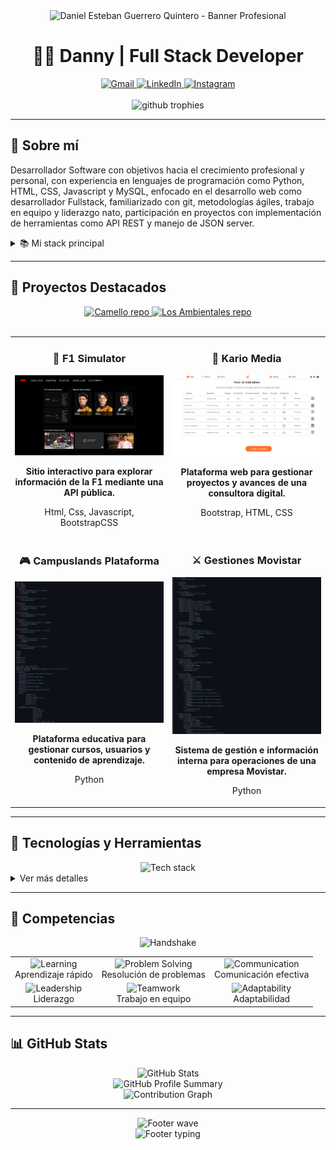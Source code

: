 <div align="center">
  <img 
    src="https://capsule-render.vercel.app/api?type=waving&color=0f2027,203a43,2c5364&height=280&section=header&text=Daniel%20Esteban%20Guerrero%20Quintero&fontSize=45&fontAlignY=35&animation=fadeIn&fontColor=ffffff&fontAlign=50&desc=Desarrollador%20Full%20Stack%20|%20Apasionado%20por%20la%20tecnolog%C3%ADa&descAlign=50&descSize=20&descColor=ffffff" 
    alt="Daniel Esteban Guerrero Quintero - Banner Profesional"
  />
</div>


<h1 align="center">👨‍💻 Danny | Full Stack Developer</h1>

<p align="center">
</p>

<div align="center">
  <a href="mailto:dg1049291388@gmail.com">
    <img src="https://img.shields.io/badge/Gmail-dg1049291388%40gmail.com-D14836?style=for-the-badge&logo=gmail&logoColor=white" alt="Gmail" />
  </a>
  <a href="https://www.linkedin.com/in/daniel-esteban-guerrero-quintero-b16173356/">
    <img src="https://img.shields.io/badge/-LinkedIn-0077B5?style=for-the-badge&logo=linkedin&logoColor=white" alt="LinkedIn" />
  </a>
  <a href="https://instagram.com/dsni.09">
    <img src="https://img.shields.io/badge/-Instagram-E4405F?style=for-the-badge&logo=instagram&logoColor=white" alt="Instagram" />
  </a>
</div>

<br />

<div align="center">
  <img src="https://github-profile-trophy.vercel.app/?username=Danny200523&theme=nord&column=7&margin-w=15&margin-h=15" alt="github trophies" />
</div>

---


## 🧩 Sobre mí

Desarrollador Software con objetivos hacia el crecimiento profesional y personal, con experiencia en lenguajes de programación como Python, HTML, CSS, Javascript y MySQL, enfocado en el desarrollo web como desarrollador Fullstack, familiarizado con git, metodologías ágiles, trabajo en equipo y liderazgo nato, participación en proyectos con implementación de herramientas como API REST y manejo de JSON server.

<details>
  <summary>📚 Mi stack principal</summary>
  <br />
  <div align="center">
    <table>
      <tr>
        <td valign="top" width="50%">
          <h3 align="center">Frontend</h3>
          <div align="center">
            <img src="https://skillicons.dev/icons?i=tailwind,js,html,css" alt="Frontend skills" />
            <br />
            <img src="https://github-readme-stats.vercel.app/api/top-langs/?username=Danny200523&layout=compact&theme=tokyonight&hide_border=true" alt="Top Languages" />
          </div>
        </td>
        <td valign="top" width="50%">
          <h3 align="center">Backend</h3>
          <div align="center">
            <img src="https://skillicons.dev/icons?i=mongodb,mysql,python" alt="Backend skills" />
            <br />
            <img src="https://github-readme-streak-stats.herokuapp.com/?user=Danny200523&theme=tokyonight&hide_border=true" alt="GitHub streak" />
          </div>
        </td>
      </tr>
    </table>
  </div>
</details>

---

## 📌 Proyectos Destacados

<div align="center">
  <a href="https://github.com/Danny200523/F1_Simulator">
    <img src="https://github-readme-stats.vercel.app/api/pin/?username=Danny200523&repo=Proyecto_Javascript_GuerreroDaniel-VargasJuan&theme=tokyonight" alt="Camello repo" />
  </a>
  <a href="https://github.com/Danny200523/Kario_Media">
    <img src="https://github-readme-stats.vercel.app/api/pin/?username=Danny200523&repo=Proyecto_HTML_S1_GuerreroDaniel-PinillarJuan&theme=tokyonight" alt="Los Ambientales repo" />
  </a>
</div>

<br />

<table>
  <tr>
    <td width="50%" valign="top">
      <h3 align="center">🧠 F1 Simulator</h3>
      <div align="center">
        <a href="https://github.com/Danny200523/F1_Simulator" target="_blank">
          <img src="./imgs/f1.png" width="100%" alt="Camello Project"/>
        </a>
        <p><strong>Sitio interactivo para explorar información de la F1 mediante una API pública.</strong></p>
        <p>Html, Css, Javascript, BootstrapCSS</p>
      </div>
    </td>
    <td width="50%" valign="top">
      <h3 align="center">🌱 Kario Media</h3>
      <div align="center">
        <a href="https://github.com/Danny200523/Kario_Media" target="_blank">
          <img src="./imgs/kario.png" width="100%" alt="Los Ambientales Project"/>
        </a>
        <p><strong>Plataforma web para gestionar proyectos y avances de una consultora digital.</strong></p>
        <p>Bootstrap, HTML, CSS</p>
      </div>
    </td>
  </tr>
  <tr>
    <td width="50%" valign="top">
      <h3 align="center">🎮 Campuslands Plataforma</h3>
      <div align="center">
        <a href="https://github.com/Danny200523/Campuslands_Plataforma" target="_blank">
          <img src="./imgs/campus.png" width="100%" alt="Games Project"/>
        </a>
        <p><strong>Plataforma educativa para gestionar cursos, usuarios y contenido de aprendizaje.</strong></p>
        <p>Python</p>
      </div>
    </td>
    <td width="50%" valign="top">
      <h3 align="center">⚔️ Gestiones Movistar</h3>
      <div align="center">
        <a href="https://github.com/Danny200523/Gestiones_Movistar" target="_blank">
          <img src="./imgs/movistar.png" width="100%" alt="Minetex Project"/>
        </a>
        <p><strong>Sistema de gestión e información interna para operaciones de una empresa Movistar.</strong></p>
        <p>Python</p>
      </div>
    </td>
  </tr>
</table>

---

## 🧰 Tecnologías y Herramientas

<div align="center">
  <img src="https://skillicons.dev/icons?i=js,python,tailwind,mongodb,mysql,git,vscode,figma&perline=7" alt="Tech stack" />
</div>

<details>
  <summary>Ver más detalles</summary>
  <br />
  
  ### 🧠 Lenguajes
  <div>
    <img src="https://img.shields.io/badge/-JavaScript-181717?style=for-the-badge&logo=javascript" alt="JavaScript" />
    <img src="https://img.shields.io/badge/-Python-3776AB?style=for-the-badge&logo=python&logoColor=white" alt="Python" />
  </div>
  
  ### ⚙️ Backend
  <div>
    <img src="https://img.shields.io/badge/-MySQL-4479A1?style=for-the-badge&logo=mysql&logoColor=white" alt="MySQL" />
    <img src="https://img.shields.io/badge/-MongoDB-47A248?style=for-the-badge&logo=mongodb&logoColor=white" alt="MySQL" />
  </div>
  
  ### 🌐 Frontend
  <div>
    <img src="https://img.shields.io/badge/-TailwindCSS-38B2AC?style=for-the-badge&logo=tailwind-css&logoColor=white" alt="TailwindCSS" />
    <img src="https://img.shields.io/badge/-HTML5-E34F26?style=for-the-badge&logo=html5&logoColor=white" alt="HTML" />
    <img src="https://img.shields.io/badge/-CSS3-1572B6?style=for-the-badge&logo=css3&logoColor=white" alt="CSS" />
  </div>
  
  ### 🛠 Herramientas
  <div>
    <img src="https://img.shields.io/badge/-Git-F05032?style=for-the-badge&logo=git&logoColor=white" alt="Git" />
    <img src="https://img.shields.io/badge/-VS%20Code-007ACC?style=for-the-badge&logo=visual-studio-code&logoColor=white" alt="VSCode" />
    <img src="https://img.shields.io/badge/-Figma-F24E1E?style=for-the-badge&logo=figma&logoColor=white" alt="Figma" />
  </div>
</details>

---

## 🧠 Competencias

<div align="center">
  <img src="https://raw.githubusercontent.com/ShahriarShafin/ShahriarShafin/main/Assets/handshake.gif" width="100px" alt="Handshake" />
</div>

<div align="center">
  <table>
    <tr>
      <td align="center">
        <img src="https://media.giphy.com/media/v1.Y2lkPTc5MGI3NjExMzA0ZjFmNzI2MGVkYzQ3NjQ3MzEwYjRkNDFkZGVjNmM4ZDRlMmE0ZCZlcD12MV9pbnRlcm5hbF9naWZzX2dpZklkJmN0PWc/QssGEmpkyEOhBCb7e1/giphy.gif" width="40" alt="Learning" />
        <br />Aprendizaje rápido
      </td>
      <td align="center">
        <img src="https://media.giphy.com/media/v1.Y2lkPTc5MGI3NjExYzFhNjI2YmQ5ZDY4ZDI4ZDJmNDRhMzFkZWZkZDY1NzIxYTI1YzRlYiZlcD12MV9pbnRlcm5hbF9naWZzX2dpZklkJmN0PWc/WFZvB7VIXBgiz3oDXE/giphy.gif" width="40" alt="Problem Solving" />
        <br />Resolución de problemas
      </td>
      <td align="center">
        <img src="https://media.giphy.com/media/v1.Y2lkPTc5MGI3NjExMzJkNDVhMzVmMzJmZjM2NGU1ZjEzYzFiYWFkMzY3MWJkMDQwMDg0YiZlcD12MV9pbnRlcm5hbF9naWZzX2dpZklkJmN0PWc/uhWLu2lsU0rfLiwYlI/giphy.gif" width="40" alt="Communication" />
        <br />Comunicación efectiva
      </td>
    </tr>
    <tr>
      <td align="center">
        <img src="https://media.giphy.com/media/v1.Y2lkPTc5MGI3NjExNGQ2YzZkNDY3ZDM0ZWZhMzI1YzU4ZDRkZWZlMzRhNDQ0ZWM1YzM0YiZlcD12MV9pbnRlcm5hbF9naWZzX2dpZklkJmN0PWc/LmNNUuZ3j0QZG/giphy.gif" width="40" alt="Leadership" />
        <br />Liderazgo
      </td>
      <td align="center">
        <img src="https://media.giphy.com/media/v1.Y2lkPTc5MGI3NjExNDJkNDVhMzVmMzJmZjM2NGU1ZjEzYzFiYWFkMzY3MWJkMDQwMDg0YiZlcD12MV9pbnRlcm5hbF9naWZzX2dpZklkJmN0PWc/gF2m2JOyGRsGhZMBxH/giphy.gif" width="40" alt="Teamwork" />
        <br />Trabajo en equipo
      </td>
      <td align="center">
        <img src="https://media.giphy.com/media/v1.Y2lkPTc5MGI3NjExNzJkNDVhMzVmMzJmZjM2NGU1ZjEzYzFiYWFkMzY3MWJkMDQwMDg0YiZlcD12MV9pbnRlcm5hbF9naWZzX2dpZklkJmN0PWc/lP8xu5t2DLGG045H8F/giphy.gif" width="40" alt="Adaptability" />
        <br />Adaptabilidad
      </td>
    </tr>
  </table>
</div>

---

## 📊 GitHub Stats

<div align="center">
  <img src="https://github-readme-stats.vercel.app/api?username=Danny200523&show_icons=true&theme=tokyonight&hide_border=true" alt="GitHub Stats" />
</div>

<div align="center">
  <img src="https://github-profile-summary-cards.vercel.app/api/cards/profile-details?username=Danny200523&theme=tokyonight" alt="GitHub Profile Summary" />
</div>

<div align="center">
  <img src="https://github-readme-activity-graph.vercel.app/graph?username=Danny200523&theme=tokyo-night&hide_border=true" alt="Contribution Graph" />
</div>

---

<div align="center">
  <img 
    src="https://capsule-render.vercel.app/api?type=waving&color=2c5364,203a43,0f2027&height=120&section=footer" 
    alt="Footer wave"
  />
</div>



<div align="center">
  <img src="https://readme-typing-svg.demolab.com?font=Fira+Code&size=18&pause=1000&color=6A5ACD&center=true&vCenter=true&width=435&lines=%F0%9F%92%AC+Crear+con+prop%C3%B3sito;%F0%9F%8C%B1+Aprender+con+intenci%C3%B3n;%F0%9F%9A%80+Mejorar+sin+pausa" alt="Footer typing" />
</div>

  <Action name="Personalizar imágenes de proyectos" description="Reemplazar las imágenes placeholder con capturas reales de tus proyectos" />
  <Action name="Añadir enlaces a redes sociales" description="Completar los enlaces a LinkedIn y otras redes profesionales" />
  <Action name="Crear un banner personalizado" description="Diseñar un banner personalizado que refleje tu identidad como desarrollador" />
  <Action name="Actualizar nombres de repositorios" description="Asegurarte que los nombres de repositorios coincidan con tus proyectos reales" />
  <Action name="Añadir sección de blog o artículos" description="Incluir enlaces a artículos técnicos o tutoriales que hayas escrito" />
</Actions>

```

